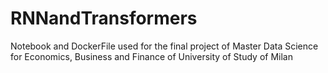 # RNNandTransformers
Notebook and DockerFile used for the final project of Master Data Science for Economics, Business and Finance of University of Study of Milan
